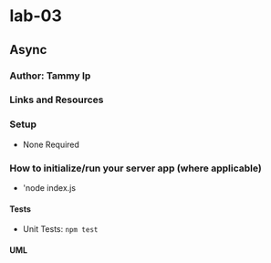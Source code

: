 # lab-03

## Async

### Author: Tammy Ip

### Links and Resources
<!-- * [submission on PR] (https://github.com/tammyip-401-advanced-javascript/lab-00/pull/1) -->
<!-- * [test](https://github.com/tammyip-401-advanced-javascript/lab02/actions) -->

### Setup
* None Required

### How to initialize/run your server app (where applicable)
* 'node index.js

#### Tests
* Unit Tests: `npm test`

#### UML
